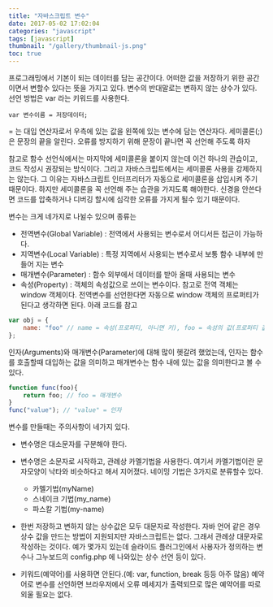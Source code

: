 ```yaml
---
title: "자바스크립트 변수"
date: 2017-05-02 17:02:04
categories: "javascript"
tags: [javascript]
thumbnail: "/gallery/thumbnail-js.png"
toc: true
---
```


프로그래밍에서 기본이 되는 데이터를 담는 공간이다. 어떠한 값을 저장하기 위한 공간이면서 변할수 있다는 뜻을 가지고 있다. 변수의 반대말로는 변하지 않는 상수가 있다. 선언 방법은 var 라는 키워드를 사용한다.

<!-- more -->

```
var 변수이름 = 저장데이터;
```

= 는 대입 연산자로서 우측에 있는 값을 왼쪽에 있는 변수에 담는 연산자다. 세미콜론(;)은 문장의 끝을 알린다. 오류를 방지하기 위해 문장이 끝나면 꼭 선언해 주도록 하자

참고로 함수 선언식에서는 마지막에 세미콜론을 붙이지 않는데 이건 하나의 관습이고, 코드 작성시 권장되는 방식이다. 그리고 자바스크립트에서는 세미콜론 사용을 강제하지는 않는다. 그 이유는 자바스크립트 인터프리터가 자동으로 세미콜론을 삽입시켜 주기 때문이다. 하지만 세미콜론을 꼭 선언해 주는 습관을 가지도록 해야한다. 신경을 안쓴다면 코드를 압축하거나 디버깅 할시에 심각한 오류를 가지게 될수 있기 때문이다.

변수는 크게 네가지로 나뉠수 있으며 종류는

* 전역변수(Global Variable) : 전역에서 사용되는 변수로서 어디서든 접근이 가능하다.
* 지역변수(Local Variable) : 특정 지역에서 사용되는 변수로서 보통 함수 내부에 만들어 지는 변수
* 매개변수(Parameter) : 함수 외부에서 데이터를 받아 올때 사용되는 변수
* 속성(Property) : 객체의 속성값으로 쓰이는 변수이다. 참고로 전역 객체는 window 객체이다. 전역변수를 선언한다면 자동으로 window 객체의 프로퍼티가 된다고 생각하면 된다. 아래 코드를 참고

```javascript
var obj = {
    name: "foo" // name = 속성(프로퍼티, 아니면 키), foo = 속성의 값(프로퍼티 값 아니면 키값)
};
```

인자(Arguments)와 매개변수(Parameter)에 대해 많이 헷갈려 했었는데, 인자는 함수를 호출할때 대입하는 값을 의미하고 매개변수는 함수 내에 있는 값을 의미한다고 볼 수 있다.

```javascript
function func(foo){
    return foo; // foo = 매개변수
}
func("value"); // "value" = 인자
```

변수를 만들때는 주의사항이 네가지 있다.

* 변수명은 대소문자를 구분해야 한다.
* 변수명은 소문자로 시작하고, 관례상 카멜기법을 사용한다. 여기서 카멜기법이란 문자모양이 낙타와 비슷하다고 해서 지어졌다. 네이밍 기법은  3가지로 분류할수 있다. 

  * 카멜기법(myName)
  * 스네이크 기법(my_name)
  * 파스칼 기법(my-name)

* 한번 저장하고 변하지 않는 상수값은 모두 대문자로 작성한다. 자바 언어 같은 경우 상수 값을 만드는 방법이 지원되지만 자바스크립트는 없다. 그래서 관례상 대문자로 작성하는 것이다. 예가 몇가지 있는데 슬라이드 플러그인에서 사용자가 정의하는 변수나 그누보드의 config.php 에 나와있는 상수 선언 등이 있다. 

* 키워드(예약어)를 사용하면 안된다.(예: var, function, break 등등 아주 많음) 예약어로 변수를 선언하면 브라우저에서 오류 메세지가 출력되므로 많은 예약어를 따로 외울 필요는 없다.
